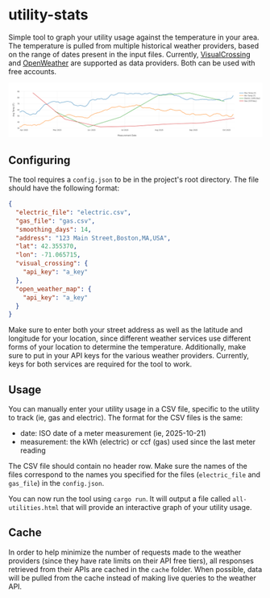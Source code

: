 # utility-stats

Simple tool to graph your utility usage against the temperature in your area. The temperature is pulled from multiple
historical weather providers, based on the range of dates present in the input files. Currently,
[VisualCrossing](https://www.visualcrossing.com/) and [OpenWeather](https://openweathermap.org/) are supported as data
providers. Both can be used with free accounts.

![Example weather graph](docs/weather-graph.png)

## Configuring

The tool requires a `config.json` to be in the project's root directory. The file should have the following format:

```json
{
  "electric_file": "electric.csv",
  "gas_file": "gas.csv",
  "smoothing_days": 14,
  "address": "123 Main Street,Boston,MA,USA",
  "lat": 42.355370,
  "lon": -71.065715,
  "visual_crossing": {
    "api_key": "a_key"
  },
  "open_weather_map": {
    "api_key": "a_key"
  }
}
```

Make sure to enter both your street address as well as the latitude and longitude for your location, since different
weather services use different forms of your location to determine the temperature. Additionally, make sure to put in
your API keys for the various weather providers. Currently, keys for both services are required for the tool to work.

## Usage

You can manually enter your utility usage in a CSV file, specific to the utility to track (ie, gas and electric). The
format for the CSV files is the same:

* date: ISO date of a meter measurement (ie, 2025-10-21)
* measurement: the kWh (electric) or ccf (gas) used since the last meter reading

The CSV file should contain no header row. Make sure the names of the files correspond to the names you specified for
the files (`electric_file` and `gas_file`) in the `config.json`.

You can now run the tool using `cargo run`. It will output a file called `all-utilities.html` that will provide an
interactive graph of your utility usage.

## Cache

In order to help minimize the number of requests made to the weather providers (since they have rate limits on their
API free tiers), all responses retrieved from their APIs are cached in the `cache` folder. When possible, data will be
pulled from the cache instead of making live queries to the weather API.
